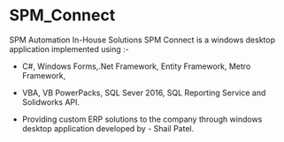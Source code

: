 # SPM_Connect
SPM Automation In-House Solutions 
SPM Connect is a windows desktop application implemented using :-

 - C#, Windows Forms,.Net Framework, Entity Framework, Metro Framework, 
 - VBA, VB PowerPacks, SQL Sever 2016, SQL Reporting Service and Solidworks API.

- Providing custom ERP solutions to the company through windows desktop application developed by - Shail Patel.

